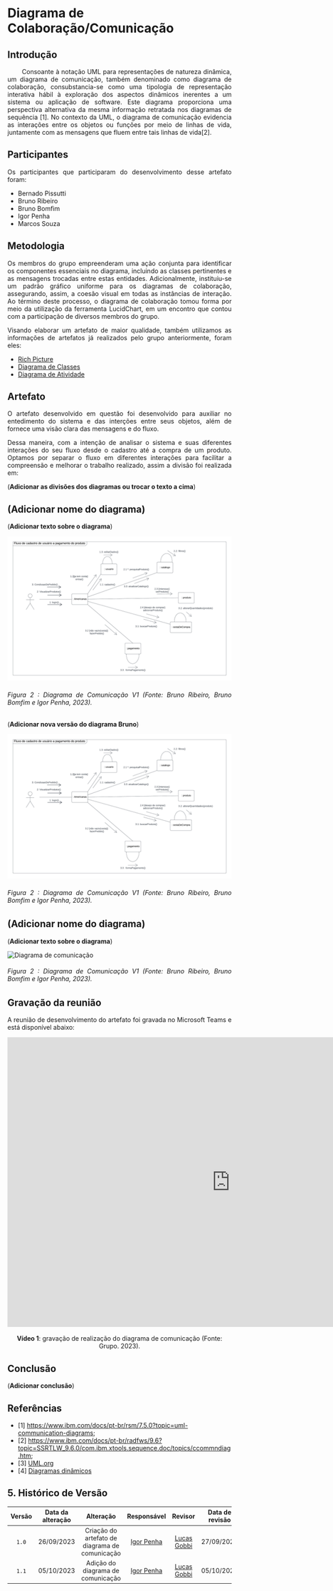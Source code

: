 <div class="body">

# Diagrama de Colaboração/Comunicação

## Introdução

<div align="justify">

&emsp;&emsp; Consoante à notação UML para representações de natureza dinâmica, um diagrama de comunicação, também denominado como diagrama de colaboração, 
consubstancia-se como uma tipologia de representação interativa hábil à exploração dos aspectos dinâmicos inerentes a um sistema ou aplicação de software. 
Este diagrama proporciona uma perspectiva alternativa da mesma informação retratada nos diagramas de sequência [1]. No contexto da UML,
o diagrama de comunicação evidencia as interações entre os objetos ou funções por meio de linhas de vida, juntamente com as 
mensagens que fluem entre tais linhas de vida[2].

## Participantes

Os participantes que participaram do desenvolvimento desse artefato foram:

- Bernado Pissutti
- Bruno Ribeiro
- Bruno Bomfim
- Igor Penha
- Marcos Souza

## Metodologia

Os membros do grupo empreenderam uma ação conjunta para identificar os componentes essenciais no diagrama, incluindo as classes 
pertinentes e as mensagens trocadas entre estas entidades. Adicionalmente, instituiu-se um padrão gráfico uniforme para os diagramas de colaboração, 
assegurando, assim, a coesão visual em todas as instâncias de interação. Ao término deste processo, o diagrama de colaboração tomou forma por 
meio da utilização da ferramenta LucidChart, em um encontro que contou com a participação de diversos membros do grupo.

Visando elaborar um artefato de maior qualidade, também utilizamos as informações de artefatos já realizados pelo grupo anteriormente, foram eles:

- [Rich Picture](https://unbarqdsw2023-2.github.io/2023.2_G4_ProjetoAmericanas/#/Base/richPicture)
- [Diagrama de Classes]()
- [Diagrama de Atividade]()

## Artefato

O artefato desenvolvido em questão foi desenvolvido para auxiliar no entedimento do sistema e das interções entre seus objetos, além de 
fornece uma visão clara das mensagens e do fluxo.

Dessa maneira, com a intenção de analisar o sistema e suas diferentes interações do seu fluxo desde o cadastro até a compra de um produto.
Optamos por separar o fluxo em diferentes interações para facilitar a compreensão e melhorar o trabalho realizado, assim a divisão foi realizada em:

(**Adicionar as divisões dos diagramas ou trocar o texto a cima**)

## (**Adicionar nome do diagrama**)

(**Adicionar texto sobre o diagrama**)

<div style="display: center; align-items: center;">
  <img src="../../images/t2-Modelagem/DiagramaComunicacao.png" alt="Diagrama de comunicação" style="margin-right: 20px;"/>
  <div style="flex-grow: 1;">
    <h6 style="text-align: flex;">
    Figura 2 : Diagrama de Comunicação V1 (Fonte: Bruno Ribeiro, Bruno Bomfim e Igor Penha, 2023).
    </h6>
  </div>
</div>


(**Adicionar nova versão do diagrama Bruno**)

<div style="display: center; align-items: center;">
  <img src="../../images/t2-Modelagem/DiagramaComunicacao.png" alt="Diagrama de comunicação" style="margin-right: 20px;"/>
  <div style="flex-grow: 1;">
    <h6 style="text-align: flex;">
    Figura 2 : Diagrama de Comunicação V1 (Fonte: Bruno Ribeiro, Bruno Bomfim e Igor Penha, 2023).
    </h6>
  </div>
</div>

## (**Adicionar nome do diagrama**)

(**Adicionar texto sobre o diagrama**)

<div style="display: center; align-items: center;">
  <img src="../../images/t2-Modelagem/diagramaComunicacaoAmericas.png" alt="Diagrama de comunicação" style="margin-right: 20px;"/>
  <div style="flex-grow: 1;">
    <h6 style="text-align: flex;">
    Figura 2 : Diagrama de Comunicação V1 (Fonte: Bruno Ribeiro, Bruno Bomfim e Igor Penha, 2023).
    </h6>
  </div>
</div>


## Gravação da reunião

A reunião de desenvolvimento do artefato foi gravada no Microsoft Teams e está disponível abaixo: 

<iframe width="1000vw" height="650vh" src="https://www.youtube.com/embed/QJ08eS1TtVs" title="Diagrama de comunicação" frameborder="0" allow="accelerometer; autoplay; clipboard-write; encrypted-media; gyroscope; picture-in-picture" allowfullscreen=""></iframe>
<div align="center">
<p> <b>Vídeo 1</b>: gravação de realização do diagrama de comunicação (Fonte: Grupo. 2023).</p>
</div>

## Conclusão

(**Adicionar conclusão**)


## Referências

</div>

- [1] https://www.ibm.com/docs/pt-br/rsm/7.5.0?topic=uml-communication-diagrams;
- [2] https://www.ibm.com/docs/pt-br/radfws/9.6?topic=SSRTLW_9.6.0/com.ibm.xtools.sequence.doc/topics/ccommndiag.htm;
- [3] [UML.org](https://www.uml.org/what-is-uml.htm)
- [4] [Diagramas dinâmicos](https://aprender3.unb.br/pluginfile.php/2482561/mod_label/intro/Arquitetura%20e%20Desenho%20de%20Software%20-%20Aula%20Modelagem%20UML%20Din%C3%A2mica%20-%20Profa.%20Milene.pdf)

## 5. Histórico de Versão

|  Versão  |   Data da alteração  |   Alteração  |  Responsável  |  Revisor  | Data de revisão |
| :------: | :------------------: | :-----------: | :--------------: | :--------: | :-----------------: |
| `1.0` | 26/09/2023 | Criação do artefato de diagrama de comunicação | [Igor Penha](https://github.com/igorpenhaa) | [Lucas Gobbi](https://github.com/lucasbergholz) | 27/09/2023 |
| `1.1` | 05/10/2023 | Adição do diagrama de comunicação | [Igor Penha](https://github.com/igorpenhaa) | [Lucas Gobbi](https://github.com/lucasbergholz) | 05/10/2023 |

</div>
